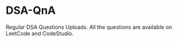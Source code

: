 # DSA-QnA
Regular DSA Questions Uploads.
All the questions are available on LeetCode and CodeStudio.

